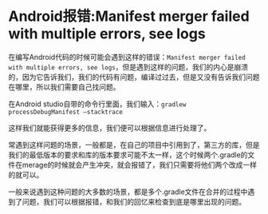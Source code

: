 # Android报错:Manifest merger failed with multiple errors, see logs

在编写Android代码的时候可能会遇到这样的错误：``Manifest merger failed with multiple errors, see logs``，但是遇到这样的问题，我们的内心是崩溃的，因为它告诉我们，我们的代码有问题，编译过过去，但是又没有告诉我们问题在哪里，所以我们需要自己找问题。



在Android studio自带的命令行里面，我们输入：``gradlew processDebugManifest —stacktrace``



这样我们就能获得更多的信息，我们便可以根据信息进行处理了。



常遇到这样问题的场景，一般都是，在自己的项目中引用到了，第三方的库，但是我们的最低版本的要求和库的版本要求可能不太一样，这个时候两个.gradle的文件在merage的时候就会产生冲突，就会报错了，我们只需要将他们两个改成一样的就可以。



一般来说遇到这种问题的大多数的场景，都是多个.gradle文件在合并的过程中遇到了问题，我们可以根据报错，和我们的回忆来检查到底是哪里出现的问题。
